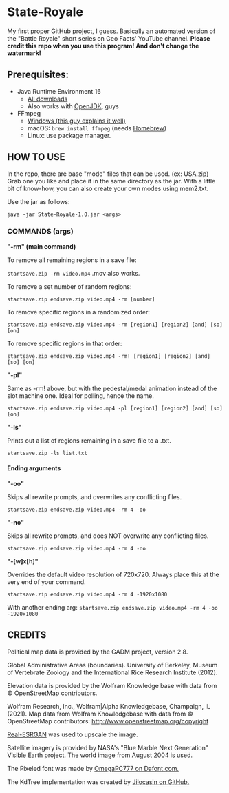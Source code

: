 # State-Royale
My first proper GitHub project, I guess. Basically an automated version of the "Battle Royale" short series on Geo Facts' YouTube channel.
**Please credit this repo when you use this program! And don't change the watermark!**

## Prerequisites:
- Java Runtime Environment 16
    - [All downloads](https://www.oracle.com/java/technologies/javase-jdk16-downloads.html)
    - Also works with [OpenJDK](https://adoptopenjdk.net/releases.html?variant=openjdk16&jvmVariant=hotspot), guys
- FFmpeg
    - [Windows (this guy explains it well)](https://www.youtube.com/watch?v=r1AtmY-RMyQ)
    - macOS: `brew install ffmpeg` (needs [Homebrew](https://brew.sh/))
    - Linux: use package manager.

## HOW TO USE

In the repo, there are base "mode" files that can be used. (ex: USA.zip) Grab one you like and place it in the same directory as the jar. With a little bit of know-how, you can also create your own modes using mem2.txt.

Use the jar as follows:

`java -jar State-Royale-1.0.jar <args>`

### COMMANDS (args)

**"-rm" (main command)**

To remove all remaining regions in a save file:

`startsave.zip -rm video.mp4`
.mov also works.

To remove a set number of random regions:

`startsave.zip endsave.zip video.mp4 -rm [number]`

To remove specific regions in a randomized order:

`startsave.zip endsave.zip video.mp4 -rm [region1] [region2] [and] [so] [on]`

To remove specific regions in that order:

`startsave.zip endsave.zip video.mp4 -rm! [region1] [region2] [and] [so] [on]`

**"-pl"**

Same as -rm! above, but with the pedestal/medal animation instead of the slot machine one. Ideal for polling, hence the name.

`startsave.zip endsave.zip video.mp4 -pl [region1] [region2] [and] [so] [on]`

**"-ls"**

Prints out a list of regions remaining in a save file to a .txt.

`startsave.zip -ls list.txt`

#### Ending arguments

**"-oo"**

Skips all rewrite prompts, and overwrites any conflicting files.

`startsave.zip endsave.zip video.mp4 -rm 4 -oo`

**"-no"**

Skips all rewrite prompts, and does NOT overwrite any conflicting files.

`startsave.zip endsave.zip video.mp4 -rm 4 -no`

**"-[w]x[h]"**

Overrides the default video resolution of 720x720. Always place this at the very end of your command.

`startsave.zip endsave.zip video.mp4 -rm 4 -1920x1080`

With another ending arg:
`startsave.zip endsave.zip video.mp4 -rm 4 -oo -1920x1080`

## CREDITS

Political map data is provided by the GADM project, version 2.8.

Global Administrative Areas (boundaries). University of Berkeley, Museum of Vertebrate Zoology and the International Rice Research Institute (2012).

Elevation data is provided by the Wolfram Knowledge base with data from © OpenStreetMap contributors.

Wolfram Research, Inc., Wolfram|Alpha Knowledgebase, Champaign, IL (2021).
Map data from Wolfram Knowledgebase with data from © OpenStreetMap contributors: http://www.openstreetmap.org/copyright

[Real-ESRGAN](https://github.com/xinntao/Real-ESRGAN) was used to upscale the image.

Satellite imagery is provided by NASA's "Blue Marble Next Generation" Visible Earth project. The world image from August 2004 is used.

The Pixeled font was made by [OmegaPC777 on Dafont.com.](https://www.dafont.com/omegapc777.d6598)

The KdTree implementation was created by [Jilocasin on GitHub.](https://github.com/Jilocasin/nearest-neighbour)

